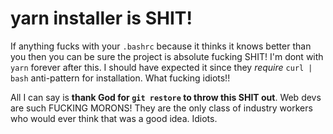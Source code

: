 # yarn installer is SHIT!

If anything fucks with your `.bashrc` because it thinks it knows better than you then you can be sure the project is absolute fucking SHIT! I'm dont with `yarn` forever after this. I should have expected it since they *require* `curl | bash` anti-pattern for installation. What fucking idiots!!

All I can say is **thank God for `git restore` to throw this SHIT out**. Web devs are such FUCKING MORONS! They are the only class of industry workers who would ever think that was a good idea. Idiots.
